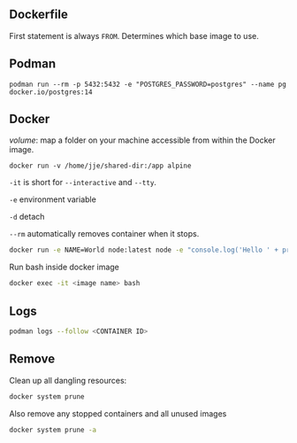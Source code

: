 
## Dockerfile

First statement is always `FROM`. Determines which base image to use.

## Podman

```
podman run --rm -p 5432:5432 -e "POSTGRES_PASSWORD=postgres" --name pg docker.io/postgres:14
```

## Docker

_volume_: map a folder on your machine accessible from within the Docker image.

```
docker run -v /home/jje/shared-dir:/app alpine
```

`-it` is short for `--interactive` and `--tty`.

`-e` environment variable

`-d` detach

`--rm` automatically removes container when it stops.

```bash
docker run -e NAME=World node:latest node -e "console.log('Hello ' + process.env.NAME)"
```

Run bash inside docker image

```bash
docker exec -it <image name> bash
```

## Logs

```bash
podman logs --follow <CONTAINER ID>
```

## Remove

Clean up all dangling resources:

```bash
docker system prune
```

Also remove any stopped containers and all unused images

```bash
docker system prune -a
```
